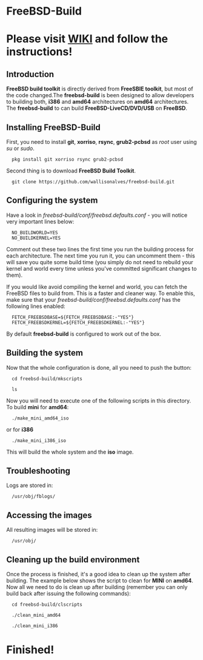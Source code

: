 FreeBSD-Build
=============

# Please visit [WIKI](https://github.com/wallisonalves/freebsd-build/wiki) and follow the instructions!

## Introduction
__FreeBSD build toolkit__ is directly derived from __FreeSBIE toolkit__, but most of the code changed.The __freebsd-build__ is been designed to allow developers to building both, __i386__ and __amd64__ architectures on __amd64__ architectures. The __freebsd-build__ to can build __FreeBSD-LiveCD/DVD/USB__ on __FreeBSD__.

## Installing FreeBSD-Build
First, you need to install __git__, __xorriso__, __rsync__, __grub2-pcbsd__ as _root_ user using _su_ or _sudo_.
```
  pkg install git xorriso rsync grub2-pcbsd
```
Second thing is to download __FreeBSD Build Toolkit__.
```
  git clone https://github.com/wallisonalves/freebsd-build.git
```

## Configuring the system
Have a look in _freebsd-build/conf/freebsd.defaults.conf_ - you will notice very important lines below:
```
  NO_BUILDWORLD=YES
  NO_BUILDKERNEL=YES
```

Comment out these two lines the first time you run the building process for each architecture. The next time you run it, 
you can uncomment them - this will save you quite some build time (you simply do not need to rebuild your kernel and world every time 
unless you've committed significant changes to them).

If you would like avoid compiling the kernel and world, you can fetch the FreeBSD files to build from. This is a faster and cleaner way. 
To enable this, make sure that your  _freebsd-build/conf/freebsd.defaults.conf_ has the following lines enabled:
```
  FETCH_FREEBSDBASE=${FETCH_FREEBSDBASE:-"YES"}
  FETCH_FREEBSDKERNEL=${FETCH_FREEBSDKERNEL:-"YES"}
```
By default __freebsd-build__ is configured to work out of the box.

## Building the system

Now that the whole configuration is done, all you need to push the button:
```
  cd freebsd-build/mkscripts
```
```
  ls
```

Now you will need to execute one of the following scripts in this directory.  To build __mini__ for __amd64__:
```
  ./make_mini_amd64_iso
```
or for __i386__
```
  ./make_mini_i386_iso
```

This will build the whole system and the __iso__ image.

## Troubleshooting
Logs are stored in:
```
  /usr/obj/fblogs/
```

## Accessing the images
All resulting images will be stored in:
```
  /usr/obj/
```
## Cleaning up the build environment
Once the process is finished, it's a good idea to clean up the system after building.
The example below shows the script to clean for __MINI__ on __amd64__. 
Now all we need to do is clean up after building (remember you can only build back after
issuing the following commands):
```
  cd freebsd-build/clscripts
```
```
  ./clean_mini_amd64
```
```
  ./clean_mini_i386
```

# Finished!
